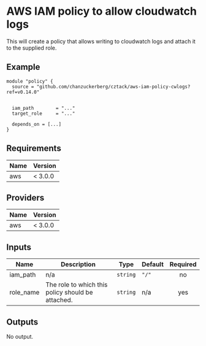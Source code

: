 # AWS IAM policy  to allow cloudwatch logs

This will create a policy that allows writing to cloudwatch logs and attach it to the supplied role.

## Example

```hcl
module "policy" {
  source = "github.com/chanzuckerberg/cztack/aws-iam-policy-cwlogs?ref=v0.14.0"


  iam_path        = "..."
  target_role     = "..."

  depends_on = [...]
}
```


<!-- START -->
## Requirements

| Name | Version |
|------|---------|
| aws | < 3.0.0 |

## Providers

| Name | Version |
|------|---------|
| aws | < 3.0.0 |

## Inputs

| Name | Description | Type | Default | Required |
|------|-------------|------|---------|:--------:|
| iam\_path | n/a | `string` | `"/"` | no |
| role\_name | The role to which this policy should be attached. | `string` | n/a | yes |

## Outputs

No output.

<!-- END -->
